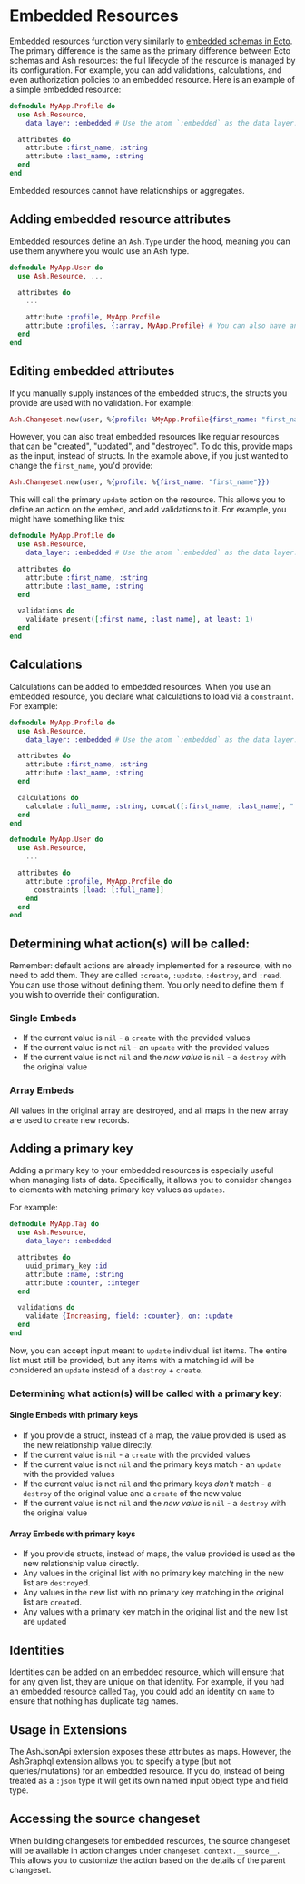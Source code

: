 # Embedded Resources

Embedded resources function very similarly to [embedded schemas in Ecto](https://hexdocs.pm/ecto/Ecto.Schema.html).
The primary difference is the same as the primary difference between Ecto schemas and Ash resources: the full lifecycle
of the resource is managed by its configuration. For example, you can add validations, calculations, and even authorization policies to an embedded resource. Here is an example of a simple embedded resource:

```elixir
defmodule MyApp.Profile do
  use Ash.Resource,
    data_layer: :embedded # Use the atom `:embedded` as the data layer.

  attributes do
    attribute :first_name, :string
    attribute :last_name, :string
  end
end
```

Embedded resources cannot have relationships or aggregates.

## Adding embedded resource attributes

Embedded resources define an `Ash.Type` under the hood, meaning you can use them anywhere you would use an Ash type.

```elixir
defmodule MyApp.User do
  use Ash.Resource, ...

  attributes do
    ...

    attribute :profile, MyApp.Profile
    attribute :profiles, {:array, MyApp.Profile} # You can also have an array of embeds
  end
end
```

## Editing embedded attributes

If you manually supply instances of the embedded structs, the structs you provide are used with no validation. For example:

```elixir
Ash.Changeset.new(user, %{profile: %MyApp.Profile{first_name: "first_name", last_name: "last_name}})
```

However, you can also treat embedded resources like regular resources that can be "created", "updated", and "destroyed".
To do this, provide maps as the input, instead of structs. In the example above, if you just wanted to change the `first_name`, you'd provide:

```elixir
Ash.Changeset.new(user, %{profile: %{first_name: "first_name"}})
```

This will call the primary `update` action on the resource. This allows you to define an action on the embed, and add validations to it. For example, you might have something like this:

```elixir
defmodule MyApp.Profile do
  use Ash.Resource,
    data_layer: :embedded # Use the atom `:embedded` as the data layer.

  attributes do
    attribute :first_name, :string
    attribute :last_name, :string
  end

  validations do
    validate present([:first_name, :last_name], at_least: 1)
  end
end
```

## Calculations

Calculations can be added to embedded resources. When you use an embedded resource, you declare what calculations to load via a `constraint`.
For example:

```elixir
defmodule MyApp.Profile do
  use Ash.Resource,
    data_layer: :embedded # Use the atom `:embedded` as the data layer.

  attributes do
    attribute :first_name, :string
    attribute :last_name, :string
  end

  calculations do
    calculate :full_name, :string, concat([:first_name, :last_name], " ")
  end
end

defmodule MyApp.User do
  use Ash.Resource,
    ...

  attributes do
    attribute :profile, MyApp.Profile do
      constraints [load: [:full_name]]
    end
  end
end
```

## Determining what action(s) will be called:

Remember: default actions are already implemented for a resource, with no need to add them. They are called `:create`, `:update`, `:destroy`, and `:read`. You can use those without defining them. You only need to define them if you wish to override their configuration.

### Single Embeds

* If the current value is `nil` - a `create` with the provided values
* If the current value is not `nil` - an `update` with the provided values
* If the current value is not `nil` and the *new value* is `nil` - a `destroy` with the original value

### Array Embeds

All values in the original array are destroyed, and all maps in the new array are used to `create` new records.

## Adding a primary key

Adding a primary key to your embedded resources is especially useful when managing lists of data. Specifically, it allows you to consider changes to elements with matching primary key values as `updates`.

For example:

```elixir
defmodule MyApp.Tag do
  use Ash.Resource,
    data_layer: :embedded

  attributes do
    uuid_primary_key :id
    attribute :name, :string
    attribute :counter, :integer
  end

  validations do
    validate {Increasing, field: :counter}, on: :update
  end
end
```

Now, you can accept input meant to `update` individual list items. The entire list must still be provided, but any items with a matching id will be considered an `update` instead of a `destroy` + `create`.

### Determining what action(s) will be called with a primary key:

#### Single Embeds with primary keys

* If you provide a struct, instead of a map, the value provided is used as the new relationship value directly.
* If the current value is `nil` - a `create` with the provided values
* If the current value is not `nil` and the primary keys match - an `update` with the provided values
* If the current value is not `nil` and the primary keys *don't* match - a `destroy` of the original value and a `create` of the new value
* If the current value is not `nil` and the *new value* is `nil` - a `destroy` with the original value

#### Array Embeds with primary keys

* If you provide structs, instead of maps, the value provided is used as the new relationship value directly.
* Any values in the original list with no primary key matching in the new list are `destroy`ed.
* Any values in the new list with no primary key matching in the original list are `create`d.
* Any values with a primary key match in the original list and the new list are `update`d

## Identities

Identities can be added on an embedded resource, which will ensure that for any given list, they are unique on that identity. For example, if you had an embedded resource called `Tag`, you could add an identity on `name` to ensure that nothing has duplicate tag names.

## Usage in Extensions

The AshJsonApi extension exposes these attributes as maps. However, the AshGraphql extension allows you
to specify a type (but not queries/mutations) for an embedded resource. If you do, instead of being treated as a `:json` type it will get its own named input object type and field type.

## Accessing the source changeset

When building changesets for embedded resources, the source changeset will be available in action changes under `changeset.context.__source__`.
This allows you to customize the action based on the details of the parent changeset.
